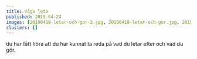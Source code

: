 ```yaml
---
title: Våga leta
published: 2019-04-24
images: [20190419-letar-och-gor-2.jpg, 20190419-letar-och-gor.jpg, 20190419-my-wave.jpg]
clusters: []
---
```


du har fått höra att du har kunnat ta reda på vad du letar efter och vad du gör.
